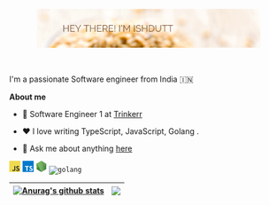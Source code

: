<p align="center"><a href=""><img width="80%" alt="Hello, I'm Ishdutt Trivedi. I do open source!" src="./assets/banner.png" /></a></p>

<br />

I'm a passionate Software engineer from India 🇮🇳

**About me**

- 💼 Software Engineer 1 at [Trinkerr](https://www.trinkerr.com/)

- ❤️ I love writing TypeScript, JavaScript, Golang .

- 💬 Ask me about anything [here](https://github.com/ishdutt/ishdutt/issues)

<code><img height="20" alt="javascript" src="https://raw.githubusercontent.com/github/explore/80688e429a7d4ef2fca1e82350fe8e3517d3494d/topics/javascript/javascript.png"></code>
<code><img height="20" alt="typescript" src="https://raw.githubusercontent.com/github/explore/80688e429a7d4ef2fca1e82350fe8e3517d3494d/topics/typescript/typescript.png"></code>
<code><img height="20" alt="nodejs" src="https://raw.githubusercontent.com/github/explore/80688e429a7d4ef2fca1e82350fe8e3517d3494d/topics/nodejs/nodejs.png"></code>
<code><img height="20" alt="golang" src="[https://raw.githubusercontent.com/github/explore/80688e429a7d4ef2fca1e82350fe8e3517d3494d/topics/nodejs/nodejs.png](https://img.icons8.com/color/48/000000/golang.png)"></code>

<a href="https://github.com/anuraghazra/github-readme-stats"><img align="center" src="https://github-readme-stats.vercel.app/api?username=ishdutt&show_icons=true&include_all_commits=true&theme=buefy&hide_border=true&count_private=true" alt="Anurag's github stats" /></a> | <a href="https://github.com/anuraghazra/github-readme-stats"><img align="center" src="https://github-readme-stats.vercel.app/api/top-langs/?username=ishdutt&layout=compact&theme=buefy&hide_border=true&count_private=true" /></a>
| ------------- | ------------- |
